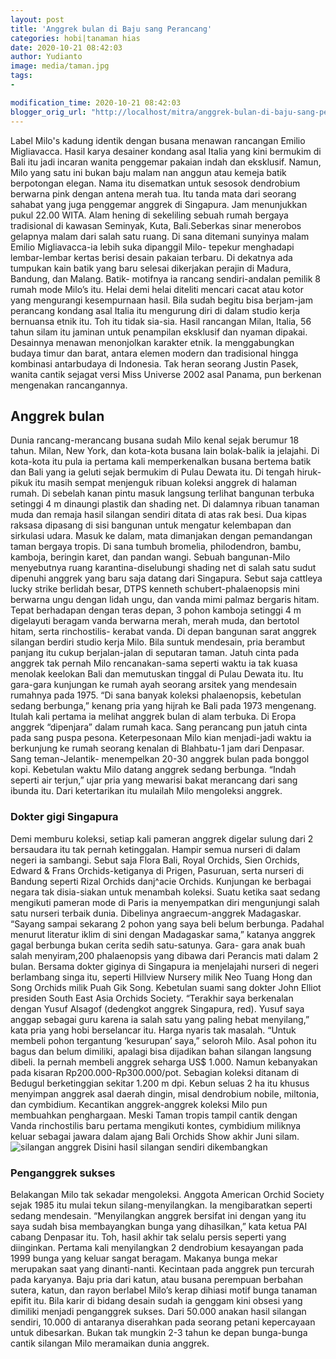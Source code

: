 ```yaml
---
layout: post
title: 'Anggrek bulan di Baju sang Perancang'
categories: hobi|tanaman hias
date: 2020-10-21 08:42:03
author: Yudianto
image: media/taman.jpg
tags:
- 

modification_time: 2020-10-21 08:42:03
blogger_orig_url: "http://localhost/mitra/anggrek-bulan-di-baju-sang-perancang.html"
---
```


Label Milo's kadung identik dengan busana menawan rancangan Emilio
Migliavacca. Hasil karya desainer kondang asal Italia yang kini bermukim di
Bali itu jadi incaran wanita penggemar pakaian indah dan eksklusif. Namun,
Milo yang satu ini bukan baju malam nan anggun atau kemeja batik berpotongan
elegan. Nama itu disematkan untuk sesosok dendrobium berwarna pink dengan
antena merah tua. Itu tanda mata dari seorang sahabat yang juga penggemar
anggrek di Singapura. Jam menunjukkan pukul 22.00 WITA. Alam hening di
sekeliling sebuah rumah bergaya tradisional di kawasan Seminyak, Kuta,
Bali.Seberkas sinar menerobos gelapnya malam dari salah satu ruang. Di sana
ditemani sunyinya malam Emilio Migliavacca-ia lebih suka dipanggil Milo-
tepekur menghadapi lembar-lembar kertas berisi desain pakaian terbaru. Di
dekatnya ada tumpukan kain batik yang baru selesai dikerjakan perajin di
Madura, Bandung, dan Malang. Batik- motifnya ia rancang sendiri-andalan
pemilik 8 rumah mode Milo’s itu. Helai demi helai diteliti mencari cacat atau
kotor yang mengurangi kesempurnaan hasil. Bila sudah begitu bisa berjam-jam
perancang kondang asal Italia itu mengurung diri di dalam studio kerja
bernuansa etnik itu. Toh itu tidak sia-sia. Hasil rancangan Milan, Italia, 56
tahun silam itu jaminan untuk penampilan eksklusif dan nyaman dipakai.
Desainnya menawan menonjolkan karakter etnik. Ia menggabungkan budaya timur
dan barat, antara elemen modern dan tradisional hingga kombinasi antarbudaya
di Indonesia. Tak heran seorang Justin Pasek, wanita cantik sejagat versi Miss
Universe 2002 asal Panama, pun berkenan mengenakan rancangannya.

## Anggrek bulan

Dunia rancang-merancang busana sudah Milo kenal sejak berumur 18 tahun. Milan,
New York, dan kota-kota busana lain bolak-balik ia jelajahi. Di kota-kota itu
pula ia pertama kali memperkenalkan busana bertema batik dan Bali yang ia
geluti sejak bermukim di Pulau Dewata itu. Di tengah hiruk-pikuk itu masih
sempat menjenguk ribuan koleksi anggrek di halaman rumah. Di sebelah kanan
pintu masuk langsung terlihat bangunan terbuka setinggi 4 m dinaungi plastik
dan shading net. Di dalamnya ribuan tanaman muda dan remaja hasil silangan
sendiri ditata di atas rak besi. Dua kipas raksasa dipasang di sisi bangunan
untuk mengatur kelembapan dan sirkulasi udara. Masuk ke dalam, mata dimanjakan
dengan pemandangan taman bergaya tropis. Di sana tumbuh bromelia,
philodendron, bambu, kamboja, beringin karet, dan pandan wangi. Sebuah
bangunan-Milo menyebutnya ruang karantina-diselubungi shading net di salah
satu sudut dipenuhi anggrek yang baru saja datang dari Singapura. Sebut saja
cattleya lucky strike berlidah besar, DTPS kenneth schubert-phalaenopsis mini
berwarna ungu dengan lidah ungu, dan vanda mimi palmaz bergaris hitam. Tepat
berhadapan dengan teras depan, 3 pohon kamboja setinggi 4 m digelayuti beragam
vanda berwarna merah, merah muda, dan bertotol hitam, serta rinchostilis-
kerabat vanda. Di depan bangunan sarat anggrek silangan berdiri studio kerja
Milo. Bila suntuk mendesain, pria berambut panjang itu cukup berjalan-jalan di
seputaran taman. Jatuh cinta pada anggrek tak pernah Milo rencanakan-sama
seperti waktu ia tak kuasa menolak keelokan Bali dan memutuskan tinggal di
Pulau Dewata itu. Itu gara-gara kunjungan ke rumah ayah seorang arsitek yang
mendesain rumahnya pada 1975. “Di sana banyak koleksi phalaenopsis, kebetulan
sedang berbunga,” kenang pria yang hijrah ke Bali pada 1973 mengenang. Itulah
kali pertama ia melihat anggrek bulan di alam terbuka. Di Eropa anggrek
“dipenjara” dalam rumah kaca. Sang perancang pun jatuh cinta pada sang puspa
pesona. Keterpesonaan Milo kian menjadi-jadi waktu ia berkunjung ke rumah
seorang kenalan di Blahbatu-1 jam dari Denpasar. Sang teman-Jelantik-
menempelkan 20-30 anggrek bulan pada bonggol kopi. Kebetulan waktu Milo datang
anggrek sedang berbunga. “Indah seperti air terjun,” ujar pria yang mewarisi
bakat merancang dari sang ibunda itu. Dari ketertarikan itu mulailah Milo
mengoleksi anggrek.

### Dokter gigi Singapura

Demi memburu koleksi, setiap kali pameran anggrek digelar sulung dari 2
bersaudara itu tak pernah ketinggalan. Hampir semua nurseri di dalam negeri ia
sambangi. Sebut saja Flora Bali, Royal Orchids, Sien Orchids, Edward & Frans
Orchids-ketiganya di Prigen, Pasuruan, serta nurseri di Bandung seperti Rizal
Orchids danj^acie Orchids. Kunjungan ke berbagai negara tak disia-siakan untuk
menambah koleksi. Suatu ketika saat sedang mengikuti pameran mode di Paris ia
menyempatkan diri mengunjungi salah satu nurseri terbaik dunia. Dibelinya
angraecum-anggrek Madagaskar. “Sayang sampai sekarang 2 pohon yang saya beli
belum berbunga. Padahal menurut literatur iklim di sini dengan Madagaskar
sama,” katanya anggrek gagal berbunga bukan cerita sedih satu-satunya. Gara-
gara anak buah salah menyiram,200 phalaenopsis yang dibawa dari Perancis mati
dalam 2 bulan. Bersama dokter giginya di Singapura ia menjelajahi nurseri di
negeri berlambang singa itu, seperti Hillview Nursery milik Neo Tuang Hong dan
Song Orchids milik Puah Gik Song. Kebetulan suami sang dokter John Elliot
presiden South East Asia Orchids Society. “Terakhir saya berkenalan dengan
Yusuf Alsagof (dedengkot anggrek Singapura, red). Yusuf saya anggap sebagai
guru karena ia salah satu yang paling hebat menyilang,” kata pria yang hobi
berselancar itu. Harga nyaris tak masalah. “Untuk membeli pohon tergantung
‘kesurupan’ saya,” seloroh Milo. Asal pohon itu bagus dan belum dimiliki,
apalagi bisa dijadikan bahan silangan langsung dibeli. Ia pernah membeli
anggrek seharga US$ 1.000. Namun kebanyakan pada kisaran
Rp200.000-Rp300.000/pot. Sebagian koleksi ditanam di Bedugul berketinggian
sekitar 1.200 m dpi. Kebun seluas 2 ha itu khusus menyimpan anggrek asal
daerah dingin, misal dendrobium nobile, miltonia, dan cymbidium. Kecantikan
anggrek-anggrek koleksi Milo pun membuahkan penghargaan. Meski Taman tropis
tampil cantik dengan Vanda rinchostilis baru pertama mengikuti kontes,
cymbidium miliknya keluar sebagai jawara dalam ajang Bali Orchids Show akhir
Juni silam.  ![silangan
anggrek](https://1.bp.blogspot.com/-CIR-5eIjMgw/X4_zkEXxQSI/AAAAAAAAD34/MfgA4eWlptIoR0smZ72NSu14n_q__U2oQCLcBGAsYHQ/s675/taman1.jpg)
Disini hasil silangan sendiri dikembangkan

### Penganggrek sukses

Belakangan Milo tak sekadar mengoleksi. Anggota American Orchid Society sejak
1985 itu mulai tekun silang-menyilangkan. Ia mengibaratkan seperti sedang
mendesain. “Menyilangkan anggrek bersifat ini dengan yang itu saya sudah bisa
membayangkan bunga yang dihasilkan,” kata ketua PAI cabang Denpasar itu. Toh,
hasil akhir tak selalu persis seperti yang diinginkan. Pertama kali
menyilangkan 2 dendrobium kesayangan pada 1999 bunga yang keluar sangat
beragam. Makanya bunga mekar merupakan saat yang dinanti-nanti. Kecintaan pada
anggrek pun tercurah pada karyanya. Baju pria dari katun, atau busana
perempuan berbahan sutera, katun, dan rayon berlabel Milo’s kerap dihiasi
motif bunga tanaman epifit itu. Bila karir di bidang desain sudah ia genggam
kini obsesi yang dimiliki menjadi penganggrek sukses. Dari 50.000 anakan hasil
silangan sendiri, 10.000 di antaranya diserahkan pada seorang petani
kepercayaan untuk dibesarkan. Bukan tak mungkin 2-3 tahun ke depan bunga-bunga
cantik silangan Milo meramaikan dunia anggrek.


